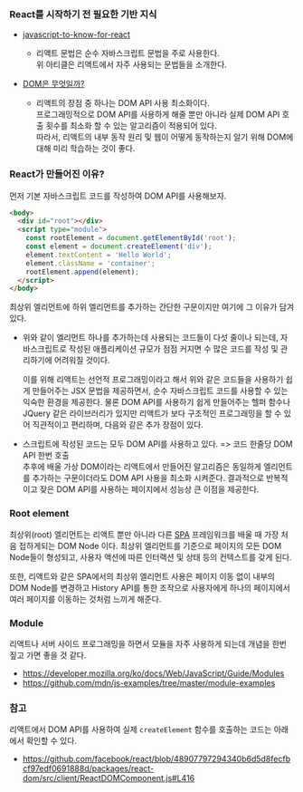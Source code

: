 ### React를 시작하기 전 필요한 기반 지식
- [javascript-to-know-for-react](https://kentcdodds.com/blog/javascript-to-know-for-react)

  - 리액트 문법은 순수 자바스크립트 문법을 주로 사용한다.<br> 위 아티클은 리액트에서 자주 사용되는 문법들을 소개한다.
- [DOM은 무엇일까?](https://wit.nts-corp.com/2019/02/14/5522)

  - 리액트의 장점 중 하나는 DOM API 사용 최소화이다.<br/>
    프로그래밍적으로 DOM API를 사용하게 해줄 뿐만 아니라 실제 DOM API 호출 횟수를 최소화 할 수 있는 알고리즘이 적용되어 있다.<br/>
    따라서, 리액트의 내부 동작 원리 및 웹이 어떻게 동작하는지 알기 위해 DOM에 대해 미리 학습하는 것이 좋다.

### React가 만들어진 이유?

먼저 기본 자바스크립트 코드를 작성하여 DOM API를 사용해보자.

```html
<body>
  <div id="root"></div>
  <script type="module">
    const rootElement = document.getElementById('root');
    const element = document.createElement('div');
    element.textContent = 'Hello World';
    element.className = 'container';
    rootElement.append(element);
  </script>
</body>
```

최상위 엘리먼트에 하위 엘리먼트를 추가하는 간단한 구문이지만 여기에 그 이유가 담겨 있다.

- 위와 같이 엘리먼트 하나를 추가하는데 사용되는 코드들이 다섯 줄이나 되는데, 자바스크립트로 작성된 애플리케이션 규모가 점점 커지면 수 많은 코드를 작성 및 관리하기에 어려워질 것이다. <br>

  이를 위해 리액트는 선언적 프로그래밍이라고 해서 위와 같은 코드들을 사용하기 쉽게 만들어주는 JSX 문법을 제공하면서, 순수 자바스크립트 코드를 사용할 수 있는 익숙한 환경을 제공한다. 물론 DOM API를 사용하기 쉽게 만들어주는 헬퍼 함수나 JQuery 같은 라이브러리가 있지만
  리액트가 보다 구조적인 프로그래밍을 할 수 있어 직관적이고 편리하며, 다음와 같은 추가 장점이 있다. 
- 스크립트에 작성된 코드는 모두 DOM API를 사용하고 있다. => 코드 한줄당 DOM API 한번 호출<br>
  추후에 배울 가상 DOM이라는 리액트에서 만들어진 알고리즘은 동일하게 엘리먼트를 추가하는 구문이더라도 DOM API 사용을 최소화 시켜준다. 결과적으로 반복적이고 잦은 DOM API를 사용하는 페이지에서 성능상 큰 이점을 제공한다.

### Root element
최상위(root) 엘리먼트는 리액트 뿐만 아니라 다른 [SPA](https://ko.wikipedia.org/wiki/%EC%8B%B1%EA%B8%80_%ED%8E%98%EC%9D%B4%EC%A7%80_%EC%95%A0%ED%94%8C%EB%A6%AC%EC%BC%80%EC%9D%B4%EC%85%98) 프레임워크를 배울 때
가장 처음 접하게되는 DOM Node 이다. 최상위 엘리먼트를 기준으로 페이지의 모든 DOM Node들이 형성되고, 사용자 액션에 따른 인터랙션 및 상태 등의 컨텍스트를 갖게 된다. <br>

또한, 리액트와 같은 SPA에서의 최상위 엘리먼트 사용은 페이지 이동 없이 내부의 DOM Node를 변경하고 History API를 통한 조작으로 사용자에게 하나의 페이지에서 여러 페이지를 이동하는 것처럼 느끼게 해준다.

### Module
리액트나 서버 사이드 프로그래밍을 하면서 모듈을 자주 사용하게 되는데 개념을 한번 짚고 가면 좋을 것 같다.
- https://developer.mozilla.org/ko/docs/Web/JavaScript/Guide/Modules
- https://github.com/mdn/js-examples/tree/master/module-examples 

### 참고
리액트에서 DOM API를 사용하여 실제 `createElement` 함수를 호출하는 코드는 아래에서 확인할 수 있다.
  - https://github.com/facebook/react/blob/48907797294340b6d5d8fecfbcf97edf0691888d/packages/react-dom/src/client/ReactDOMComponent.js#L416
